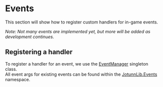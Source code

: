 # Events
This section will show how to register custom handlers for in-game events.

_Note: Not many events are implemented yet, but more will be added as development continues._

## Registering a handler
To register a handler for an event, we use the [EventManager](xref:JotunnLib.Managers.EventManager) singleton class.  
All event args for existing events can be found within the [JotunnLib.Events](xref:JotunnLib.Events) namespace.
